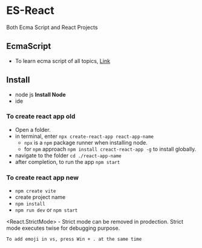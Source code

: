 # ES-React
Both Ecma Script and React Projects

## EcmaScript
- To learn ecma script of all topics, [Link](./A_ES67Basic/index.js)

## Install 
- node js **Install Node**
- ide

### To create react app old

- Open a folder.
- in terminal, enter `npx create-react-app react-app-name`
  - `npx` is a `npm` package runner when installing node.
  - for `npm` approach `npm install creact-react-app -g` to install globally.
- navigate to the folder `cd ./react-app-name`
- after completion, to run the app `npm start`


### To create react app new

- `npm create vite`
- create project name
- `npm install`
- `npm run dev` or `npm start`

<React.StrictMode> - Strict mode can be removed in prodection. Strict mode executes twise for debugging purpose.

`To add emoji in vs, press Win + . at the same time`